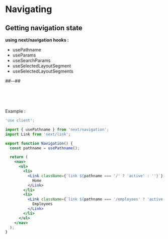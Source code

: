 <!-- .slide: class="two-column with-code " -->

# Navigating

## Getting navigation state

**using next/navigation hooks :**

- usePathname
- useParams
- useSearchParams
- useSelectedLayoutSegment
- useSelectedLayoutSegments

##--##

<br/>
<br/>
<br/>

Example :

```jsx
'use client';

import { usePathname } from 'next/navigation';
import Link from 'next/link';

export function Navigation() {
  const pathname = usePathname();

  return (
    <nav>
      <ul>
        <li>
          <Link className={`link ${pathname === '/' ? 'active' : ''}`} href="/">
            Home
          </Link>
        </li>
        <li>
          <Link className={`link ${pathname === '/employees' ? 'active' : ''}`} href="/employees">
            Employees
          </Link>
        </li>
      </ul>
    </nav>
  );
}
```
